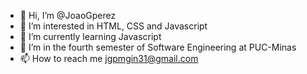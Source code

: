 - 👋 Hi, I’m @JoaoGperez
- 👀 I’m interested in HTML, CSS and Javascript
- 🌱 I’m currently learning Javascript
- 💞️ I’m in the fourth semester of Software Engineering at PUC-Minas
- 📫 How to reach me jgpmgin31@gmail.com

<!---
JoaoGperez/JoaoGperez is a ✨ special ✨ repository because its `README.md` (this file) appears on your GitHub profile.
You can click the Preview link to take a look at your changes.
--->
